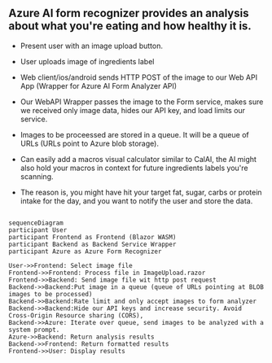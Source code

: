 ## Azure AI form recognizer provides an analysis about what you're eating and how healthy it is.


- Present user with an image upload button.
- User uploads image of ingredients label
- Web client/ios/android sends HTTP POST of the image to our Web API App (Wrapper for Azure AI Form Analyzer API)
- Our WebAPI Wrapper passes the image to the Form service, makes sure we received only image data, hides our API key, and load limits our service. 
- Images to be proceessed are stored in a queue. It will be a queue of URLs (URLs point to Azure blob storage).



- Can easily add a macros visual calculator similar to CalAI, the AI might also hold your macros in context for future ingredients labels you're scanning.
- The reason is, you might have hit your target fat, sugar, carbs or protein intake for the day, and you want to notify the user and store the data.
```mermaid

sequenceDiagram
participant User
participant Frontend as Frontend (Blazor WASM)
participant Backend as Backend Service Wrapper
participant Azure as Azure Form Recognizer

User->>Frontend: Select image file
Frontend->>Frontend: Process file in ImageUpload.razor
Frontend->>Backend: Send image file wit http post request
Backend->>Backend:Put image in a queue (queue of URLs pointing at BLOB images to be processed)
Backend->>Backend:Rate limit and only accept images to form analyzer
Backend->>Backend:Hide our API keys and increase security. Avoid Cross-Origin Resource sharing (CORS), 
Backend->>Azure: Iterate over queue, send images to be analyzed with a system prompt.
Azure->>Backend: Return analysis results
Backend->>Frontend: Return formatted results
Frontend->>User: Display results
```
